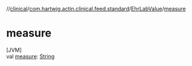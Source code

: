 //[clinical](../../../index.md)/[com.hartwig.actin.clinical.feed.standard](../index.md)/[EhrLabValue](index.md)/[measure](measure.md)

# measure

[JVM]\
val [measure](measure.md): [String](https://kotlinlang.org/api/latest/jvm/stdlib/kotlin/-string/index.html)
